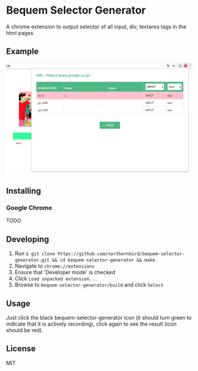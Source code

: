 # Bequem Selector Generator

A chrome extension to output selector of all input, div, textarea tags in the html pages


## Example

![Example](https://github.com/northernbird/bequem-selector-generator/blob/master/Example.png)

## Installing

### Google Chrome

TODO

## Developing

1. Run `$ git clone https://github.com/northernbird/bequem-selector-generator.git && cd bequem-selector-generator && make`
2. Navigate to `chrome://extensions`
3. Ensure that 'Developer mode' is checked
4. Click `Load unpacked extension...`
5. Browse to `bequem-selector-generator/build` and click `Select`

## Usage

Just click the black bequem-selector-generator icon (it should turn green to indicate that it is actively recording), click again to see the result (icon should be red).


## License

MIT
